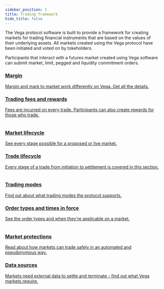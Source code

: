```yaml
---
sidebar_position: 1
title: Trading framework
hide_title: false
---
```

The Vega protocol software is built to provide a framework for creating markets for trading financial instruments that are based on the values of their underlying assets. All markets created using the Vega protocol have been initiated and voted on by tokeholders.

Participants that interact with a futures market created using Vega software can submit market, limit, pegged and liquidity commitment orders.

<div class="container">
  <div class="row">
    <div class="col col--6">
      <a href="/docs/testnet/concepts/trading-framework/positions-margin">
        <div class="card">
          <div class="card__body">
            <h3>Margin</h3>          
            Margin and mark to market work differently on Vega. Get all the details.
          </div>
        </div>
      </a>
    </div>
    <div class="col col--6">
      <a href="/docs/testnet/concepts/trading-framework/trade-lifecycle">
        <div class="card">
          <div class="card__body">
            <h3>Trading fees and rewards</h3>
              Fees are incurred on every trade. Participants can also create rewards for those who trade.
          </div>
        </div>
      </a>
    </div>
  </div>
</div>
<br/>
<div class="container">
  <div class="row">
    <div class="col col--6">
      <a href="/docs/testnet/concepts/trading-framework/market-lifecycle">
        <div class="card">
          <div class="card__body">
            <h3>Market lifecycle</h3>
            See every stage possible for a proposed or live market.
          </div>
        </div>
      </a>
    </div>
    <div class="col col--6">
      <a href="/docs/testnet/concepts/trading-framework/trade-lifecycle">
        <div class="card">
          <div class="card__body">
            <h3>Trade lifecycle</h3>
              Every stage of a trade from initiation to settlement is covered in this section.
          </div>
        </div>
      </a>
    </div>
  </div>
</div>
<br/>
<div class="container">
  <div class="row">
    <div class="col col--6">
      <a href="/docs/testnet/concepts/trading-framework/trading-modes">
        <div class="card">
          <div class="card__body">
            <h3>Trading modes</h3>
            Find out about what trading modes the protocol supports.
          </div>
        </div>
      </a>
    </div>
    <div class="col col--6">
      <a href="/docs/testnet/concepts/trading-framework/orders">
        <div class="card">
          <div class="card__body">
            <h3>Order types and times in force</h3>
              See the order types and when they're applicable on a market.
          </div>
        </div>
      </a>
    </div>
  </div>
</div>
<br/>
<div class="container">
  <div class="row">
    <div class="col col--6">
      <a href="/docs/testnet/concepts/trading-framework/market-protections">
        <div class="card">
          <div class="card__body">
            <h3>Market protections</h3>
            Read about how markets can trade safely in an automated and pseudonymous way.
          </div>
        </div>
      </a>
    </div>
    <div class="col col--6">
      <a href="/docs/testnet/concepts/trading-framework/fees-rewards">
        <div class="card">
          <div class="card__body">
            <h3>Data sources</h3>
              Markets need external data to settle and terminate - find out what Vega markets require.
          </div>
        </div>
      </a>
    </div>
  </div>
</div>

<!--## Pre-trade and trade [WIP]

### Positions and netting [WIP]

## Market data [WIP]-->

<!-- ## Decimal places
Decimal places come up in lots of situations on Vega. They're used for proposing assets, using those assets for a market, and deciding how large or small an order size can be.

They can be configured in the asset's original governance proposal, and then refined even further in a market governance proposal.

### Market decimal places
It is possible to configure a market for which orders can only be priced in increments of a specific size. This is done by specifying, within a market proposal, a different (smaller) number of decimal places than the market's settlement asset supports. Consider a market that settles in GBP. This market can be configured to have 0 decimal places so that the price levels on the order book will be separated by at least £1, rather than the default £0.01 that the asset would support.

### Asset decimal places [WIP]
In effect, the number of decimal places tell you how divisible a token or asset is. To start, the number of decimal places of an asset used on Vega is defined in the asset governance proposal that introduces the asset to the network. An asset should the same number of decimal places that its native token contract has.

When an asset is chosen to be a market's settlement asset, it can have its decimal places limited further for that market specifically. (Why? Can it? Settlement decimals field actually takes from the data source so what's going on here?) -->